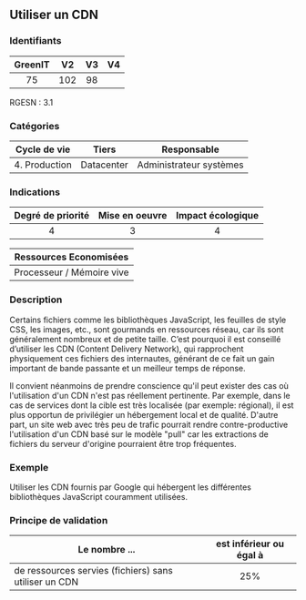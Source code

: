 ## Utiliser un CDN

### Identifiants

| GreenIT |  V2  |  V3  |  V4  |
|:-------:|:----:|:----:|:----:|
|  75    | 102  | 98  |      |

RGESN : 3.1

### Catégories

| Cycle de vie |  Tiers  |  Responsable  |
|:---------:|:----:|:----:|
| 4. Production | Datacenter | Administrateur systèmes |

### Indications

| Degré de priorité |      Mise en oeuvre       |  Impact écologique    |
|:-------------------:|:-------------------------:|:---------------------:|
| 4 | 3 | 4 |

|Ressources Economisées                                      |
|:----------------------------------------------------------:|
|  Processeur / Mémoire vive  |

### Description

Certains fichiers comme les bibliothèques JavaScript, les feuilles de style CSS, les images, etc., sont gourmands en ressources réseau, car ils sont généralement nombreux et de petite taille. C’est pourquoi il est conseillé d’utiliser les CDN (Content Delivery Network), qui rapprochent physiquement ces fichiers des internautes, générant de ce fait un gain important de bande passante et un meilleur temps de réponse.

Il convient néanmoins de prendre conscience qu'il peut exister des cas où l'utilisation d'un CDN n'est pas réellement pertinente. Par exemple, dans le cas de services dont la cible est très localisée (par exemple: régional), il est plus opportun de privilégier un hébergement local et de qualité. D'autre part, un site web avec très peu de trafic pourrait rendre contre-productive l'utilisation d'un CDN basé sur le modèle "pull" car les extractions de fichiers du serveur d'origine pourraient être trop fréquentes.

### Exemple

Utiliser les CDN fournis par Google qui hébergent les différentes bibliothèques JavaScript couramment utilisées.

### Principe de validation

| Le nombre ...     | est inférieur ou égal à   |  
|-------------------|:-------------------------:|
| de ressources servies (fichiers) sans utiliser un CDN | 25%  |
